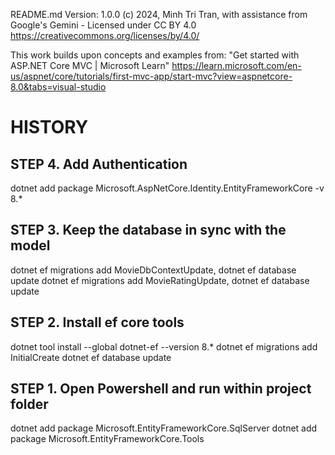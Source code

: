 ﻿README.md
Version: 1.0.0
(c) 2024, Minh Tri Tran, with assistance from Google's Gemini - Licensed under CC BY 4.0
https://creativecommons.org/licenses/by/4.0/

This work builds upon concepts and examples from:
"Get started with ASP.NET Core MVC | Microsoft Learn"
https://learn.microsoft.com/en-us/aspnet/core/tutorials/first-mvc-app/start-mvc?view=aspnetcore-8.0&tabs=visual-studio




HISTORY
=======

STEP 4. Add Authentication
--------------------------
dotnet add package Microsoft.AspNetCore.Identity.EntityFrameworkCore -v 8.*

STEP 3. Keep the database in sync with the model
------------------------------------------------
dotnet ef migrations add MovieDbContextUpdate, dotnet ef database update
dotnet ef migrations add MovieRatingUpdate, dotnet ef database update

STEP 2. Install ef core tools
-----------------------------
dotnet tool install --global dotnet-ef --version 8.*
dotnet ef migrations add InitialCreate
dotnet ef database update

STEP 1. Open Powershell and run within project folder
-----------------------------------------------------
dotnet add package Microsoft.EntityFrameworkCore.SqlServer
dotnet add package Microsoft.EntityFrameworkCore.Tools
